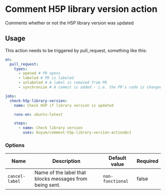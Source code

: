 # Comment H5P library version action
Comments whether or not the H5P library version was updated

## Usage

This action needs to be triggered by pull_request, something like this:

```yml
on:
  pull_request:
    types:
      - opened # PR opens
      - labeled # PR is labeled
      - unlabeled # A label is removed from PR
      - synchronize # A commit is added - i.e. the PR's code is changed

jobs:
  check-h5p-library-version:
    name: Check H5P if library version is updated

    runs-on: ubuntu-latest

    steps:
      - name: Check library version
        uses: boyum/comment-h5p-library-version-action@v1
```

### Options

| Name | Description | Default value | Required |
|---|---|---|---|
| `cancel-label` | Name of the label that blocks messages from being sent. | `non-functional` | false |
